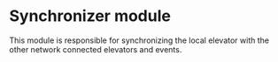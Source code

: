 # Synchronizer module
This module is responsible for synchronizing the local elevator with
the other network connected elevators and events.
